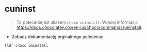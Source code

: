 # cuninst

> To poleceniejest aliasem `choco uninstall`.
> Więcej informacji: <https://docs.chocolatey.org/en-us/choco/commands/uninstall>.

- Zobacz dokumentację orginalnego polecenia:

`tldr choco uninstall`
